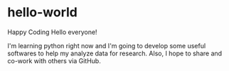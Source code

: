 # hello-world
Happy Coding
Hello everyone!

I'm learning python right now and I'm going to develop some useful softwares to help my analyze data for research.
Also, I hope to share and co-work with others via GitHub.
